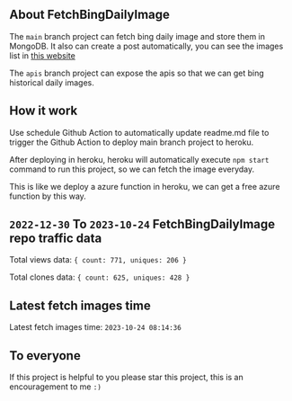 ## About FetchBingDailyImage

The `main` branch project can fetch bing daily image and store them in MongoDB.
It also can create a post automatically, you can see the images list in [this website](https://oursalbum.netlify.app)

The `apis` branch project can expose the apis so that we can get bing historical daily images.

## How it work

Use schedule Github Action to automatically update readme.md file to trigger the Github Action to deploy main branch project to heroku.

After deploying in heroku, heroku will automatically execute `npm start` command to run this project, so we can fetch the image everyday.

This is like we deploy a azure function in heroku, we can get a free azure function by this way.

## `2022-12-30` To `2023-10-24` FetchBingDailyImage repo traffic data

Total views data: `{ count: 771, uniques: 206 }`

Total clones data: `{ count: 625, uniques: 428 }`

## Latest fetch images time

Latest fetch images time: `2023-10-24 08:14:36`

## To everyone

If this project is helpful to you please star this project, this is an encouragement to me `:)`



